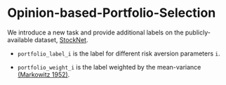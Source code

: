 # Opinion-based-Portfolio-Selection

We introduce a new task and provide additional labels on the publicly-available dataset, [StockNet](https://github.com/yumoxu/stocknet-dataset).

* `portfolio_label_i` is the label for different risk aversion parameters `i`.

* `portfolio_weight_i` is the label weighted by the mean-variance [(Markowitz 1952)](http://www.finance.martinsewell.com/capm/Markowitz1952.pdf).
